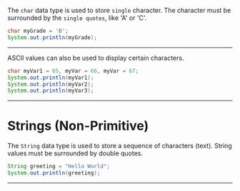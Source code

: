 The `char` data type is used to store `single` character. The character must be surrounded by the
`single quotes`, like 'A' or 'C'.

```java
char myGrade = 'B';
System.out.println(myGrade);
```

---
ASCII values can also be used to display certain characters.

```java
char myVar1 = 65, myVar = 66, myVar = 67;
System.out.println(myVar1);
System.out.println(myVar2);
System.out.println(myVar3);
```

---
# Strings (Non-Primitive)
The `String` data type is used to store a sequence of characters (text).
String values must be surrounded by double quotes.

```java
String greeting = "Hello World";
System.out.println(greeting);
```

---
